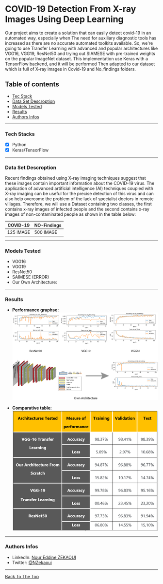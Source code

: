 # COVID-19 Detection From X-ray Images Using Deep Learning 
Our project aims to create a solution that can easily detect covid-19 in an automated way, especially when The need for auxiliary diagnostic tools has increased as there are no accurate automated toolkits available. So, we're going to use Transfer Learning with advanced and popular architectures like VGG16, VGG19, ResNet50 and trying out SIAMESE with pre-trained weights on the popular ImageNet dataset. This implementation use Keras with a TensorFlow backend, and it will be performed Then adapted to our dataset which is full of X-ray images in Covid-19 and No_findings folders.

## Table of contents
- [Tec Stack](#tech-stacks)
- [Data Set Descroption](#data-set-description)
- [Models Tested](#models-tested)
- [Results](#results)
- [Authors Infos](#authors-infos)

---
### Tech Stacks
* [x] Python
* [x] Keras/TensorFlow

---

### Data Set Descroption
Recent findings obtained using X-ray imaging techniques suggest that these images contain important information about the COVID-19 virus. The application of advanced artificial intelligence (AI) techniques coupled with X-ray imaging can be useful for the precise detection of this virus and can also help overcome the problem of the lack of specialist doctors in remote villages. Therefore, we will use a Dataset containing two classes, the first contains x-ray images of infected people and the second contains x-ray images of non-contaminated people as shown in the table below:
<table>
  <thead>
     <tr><th> COVID-19 </th> <th> NO-Findings </th></tr>
  </thead>
  <tr>
    <td>125 IMAGE</td>
    <td>500 IMAGE</td>
  </tr>
</table>
 
---
### Models Tested
 - VGG16
 - VGG19
 - ResNet50
 - SAIMESE (ERROR)
 - Our Own Architecture: 

---
### Results
 - **Performance graphse:**
![](results.png)

 - **Comparative table:**
![](tableResults.PNG)

---
### Authors Infos
- LinkedIn: [Nour Eddine ZEKAOUI](https://www.linkedin.com/in/nour-eddine-zekaoui-ba43b1177/)
- Twitter: [@NZekaoui](https://twitter.com/NZekaoui)
---
 
[Back To The Top](#covid-19-detection-from-x-ray-images-using-deep-learning)
 
